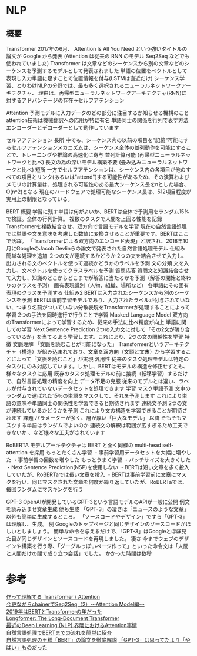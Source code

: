# NLP

## 概要

Transformer
    2017年の6月、 Attention Is All You Need という強いタイトルの論文が Google から発表
        (Attention は従来の RNN のモデル Seq2Seq などでも使われていました)
        Transformer は文章などのシーケンスから別の文章などのシーケンスを予測するモデルとして発表されました
    単語の位置をベクトルとして表現し入力単語に足すことで位置情報を付与(LSTMは直近だけ)
    シーケンス学習、とりわけNLPの分野では、最も多く選択されるニューラルネットワークアーキテクチャ、
    理由は、再帰型ニューラルネットワークアーキテクチャ(RNN)に対するアドバンテージの存在→セルフアテンション


Attention
    予測モデルに入力データのどの部分に注目するか知らせる機構のこと
    attention技術は機械翻訳への応用が特に有名
    単語同士の関係を行列で表す方法
    エンコーダーとデコーダーとして動作しています


セルフアテンション
    長所
        中でも、シーケンス内の以前の項目を"記憶"可能にするセルフアテンションメカニズムは、シーケンス全体の並列動作を可能にすることで、トレーニングや推論の高速化に寄与
        並列計算可能 (再帰型ニューラルネットワークと比べ)
        長文の為の深いモデル構築不要 (畳み込みニューラルネットワークと比べ)
    短所
        一方でセルフアテンションは、シーケンス内の各項目が他のすべての項目とリンク(あるいは"attend")する可能性があるため、その演算およびメモリの計算量は、処理される可能性のある最大シーケンス長をnとした場合、O(n^2)となる
        現在のハードウェアで処理可能なシーケンス長は、512項目程度が実用上の制限となっている。


BERT
    概要
        学習に残す単語は何がよいか、BERTは全体で予測用をランダム15%で検証。全体の行列計算。
        複数のタスクで人間を上回る性能を記録
            Transformerを複数結合させ、双方向で言語モデルを学習
        現在の自然言語処理では単語や文を意味を考慮した数値に変換させることが重要です。BERTはここで活躍。
        「Transformerによる双方向のエンコード表現」と訳され、2018年10月にGoogleのJacob Devlinらの論文で発表された自然言語処理モデル
    仕組み
        簡単な処理を追加
            ２つの文が連続するかどうか
                2つの文を結合させて入力し、出力される文のベクトルを使って連続かどうかのラベルを予測
            文の分類
                文を入力し、文ベクトルを使ってクラスラベルを予測
            質問応答
                質問文と知識結合させて入力し、知識のどこからどこまでが解答に当たるかを予測（解答の開始と終わりのクラスを予測）
            固有表現識別（人物、組織、場所など）
                各単語にその固有表現のクラスを予測する
    仕組み2
        BERTは入力されたシーケンスから別のシーケンスを予測
        BERTは事前学習モデルであり、入力されたラベルが付与されていない、つまり名前がついていない分散表現をTransformerが処理することによって学習
        2つの手法を同時進行で行うことで学習
            Masked Language Model
                双方向のTransformerによって学習するため、従来の手法に比べ精度が向上
                単語に関しての学習
            Next Sentence Prediction
                2つの入力文に対して「その2文が隣り合っているか」を当てるよう学習します。これにより、2つの文の関係性を学習
    特徴
        文脈理解
            「文脈を読むことが可能になった」
            Transformerというアーキテクチャ（構造）が組み込まれており、文章を双方向（文頭と文末）から学習することによって「文脈を読むこと」が実現
        汎用性
            従来のタスク処理モデルは特定のタスクにのみ対応しています。しかし、BERTはモデルの構造を修正せずとも、様々なタスクに応用
            既存のタスク処理モデルの前に接続（転移学習）するだけで、自然言語処理の精度を向上
        データ不足の克服
            従来のモデルとは違い、ラベルが付与されていないデータセットを処理できます
    学習
        マスク単語予測
            文中のランダムで選ばれた15％の単語をマスクして、それを予測します
            これにより単語の意味や単語同士の関係性を学習できると期待されます
        連続文予測
            2つの文が連続しているかどうかを予測
            これにより文の構造を学習できることが期待されます
    課題
        パラメーターが多く、層が厚い「巨大なモデル」
    以降
        そもそもマスクする単語はランダムでよいのか
        連続文の解釈は範囲が広すぎるため工夫できないか
        、など様々な工夫がされています


RoBERTA
    モデルアーキテクチャは BERT と全く同様の multi-head self-attention を採用
    もっとたくさん学習
    ・事前学習用データセットを大幅に増やした
    ・事前学習の回数を増やした
    もっとうまく学習
    ・バッチサイズを大きくした
    ・Next Sentence Prediction(NSP)を使用しない
    ・BERTは短い文章を多く投入していたが、RoBERTaでは長い文章を投入
    ・BERTは事前学習前に文章にマスクを行い、同じマスクされた文章を何度か繰り返していたが、RoBERTaでは、毎回ランダムにマスキングを行う


GPT-3
    OpenAIが開発しているGPT-3という言語モデルのAPIが一般に公開
    例文を読み込ませ文章生成
    他も生成
        「GPT-3」の凄さは「ニュースのような文章」以外も簡単に生成するところ。
        「ソースコードやデザイン」ですら「GPT-3」は理解し、生成。
        例
            Googleのトップページと同じデザインのソースコードがほしいとしましょう。
            簡単な命令を与えるだけで、「GPT-3」はGoogleとほぼ見た目が同じデザインとソースコードを再現しました。
        凄さ
            今までウェブのデザインや構築を行う際、「グーグルっぽいページ作って」といった命令文は「人間と人間だけの間で成り立つ会話」でした。
            かかった時間は数秒





# 参考
[作って理解する Transformer / Attention](https://qiita.com/halhorn/items/c91497522be27bde17ce)  
[今更ながらchainerでSeq2Seq（2）〜Attention Model編〜](https://qiita.com/kenchin110100/items/eb70d69d1d65fb451b67)  
[2019年はBERTとTransformerの年だった](https://ainow.ai/2020/02/25/183082/)  
[Longformer: The Long-Document Transformer](https://github.com/reo11/papers100knock/issues/35)  
[最近のDeep Learning (NLP) 界隈におけるAttention事情](https://www.slideshare.net/yutakikuchi927/deep-learning-nlp-attention)  
[自然言語処理でBERTまでの流れを簡単に紹介](https://nmoriyama.hatenablog.com/entry/2020/01/24/160351)  
[自然言語処理の王様「BERT」の論文を徹底解説](https://qiita.com/omiita/items/72998858efc19a368e50)
[「GPT-3」は思ってたより「やばい」ものだった](https://cubeglb.com/media/2020/07/22/gpt-3-gamechanger/)  

